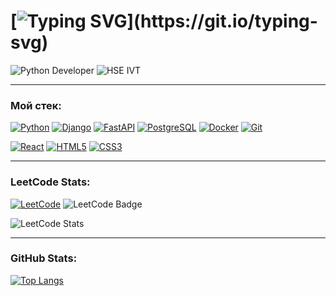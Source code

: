 <!--
**DariaDusheiko/DariaDusheiko** is a ✨ _special_ ✨ repository because its `README.md` (this file) appears on your GitHub profile.

Here are some ideas to get you started:

- 🔭 I’m currently working on ...
- 🌱 I’m currently learning ...
- 👯 I’m looking to collaborate on ...
- 🤔 I’m looking for help with ...
- 💬 Ask me about ...
- 📫 How to reach me: ...
- 😄 Pronouns: ...
- ⚡ Fun fact: ...
🛠️ 📊 🔥
-->


# [![Typing SVG](https://readme-typing-svg.demolab.com?font=Roboto+Slab&size=28&duration=3000&pause=1000&color=FFA07A&vCenter=true&width=500&lines=Привет%2C+я+Дарья+Душейко!)](https://git.io/typing-svg)

<img src="https://img.shields.io/badge/Python_Backend-Developer-3776AB?style=for-the-badge&logo=python&logoColor=white" alt="Python Developer"> 
<img src="https://img.shields.io/badge/НИУ_ВШЭ-ИВТ-blue?style=for-the-badge&logo=graduation-cap&logoColor=white" alt="HSE IVT">

---

###  Мой стек:  
[![Python](https://img.shields.io/badge/Python-3776AB?style=for-the-badge&logo=python&logoColor=white)](https://www.python.org/)   [![Django](https://img.shields.io/badge/Django-092E20?style=for-the-badge&logo=django&logoColor=white)](https://www.djangoproject.com/)   [![FastAPI](https://img.shields.io/badge/FastAPI-009688?style=for-the-badge&logo=fastapi&logoColor=white)](https://fastapi.tiangolo.com/)   [![PostgreSQL](https://img.shields.io/badge/PostgreSQL-4169E1?style=for-the-badge&logo=postgresql&logoColor=white)](https://www.postgresql.org/)   [![Docker](https://img.shields.io/badge/Docker-2496ED?style=for-the-badge&logo=docker&logoColor=white)](https://www.docker.com/)   [![Git](https://img.shields.io/badge/Git-F05032?style=for-the-badge&logo=git&logoColor=white)](https://git-scm.com/)  

[![React](https://img.shields.io/badge/React-61DAFB?style=for-the-badge&logo=react&logoColor=black)](https://reactjs.org/)  [![HTML5](https://img.shields.io/badge/HTML5-E34F26?style=for-the-badge&logo=html5&logoColor=white)](https://developer.mozilla.org/ru/docs/Web/HTML)  [![CSS3](https://img.shields.io/badge/CSS3-1572B6?style=for-the-badge&logo=css3&logoColor=white)](https://developer.mozilla.org/ru/docs/Web/CSS)

---

###  LeetCode Stats:  
[![LeetCode](https://img.shields.io/badge/-LeetCode-FFA116?style=flat-square&logo=leetcode&logoColor=black)](https://leetcode.com/Dasha_dish/) 
![LeetCode Badge](https://img.shields.io/badge/LeetCode-Dasha_dish-blue?style=flat&logo=LeetCode)

![LeetCode Stats](https://leetcode-stats.vercel.app/api?username=Dasha_dish&theme=dark&bg_color=111827&title_color=FFA07A&text_color=FFFFFF&icon_color=3B82F6&border_color=FFFFFF&hide_border=false&border_radius=10)

---

###  GitHub Stats:  

[![Top Langs](https://github-readme-stats.vercel.app/api/top-langs/?username=DariaDusheiko&layout=compact&hide=html,css&bg_color=0d1117&title_color=656cc6&text_color=E5E7EB&icon_color=3B82F6&border_color=111827&langs_count=6)](https://github.com/DariaDusheiko)

<!--
[![Top Langs](https://github-readme-stats.vercel.app/api/top-langs/?username=DariaDusheiko&layout=compact&hide=html,css&bg_color=111827&title_color=FFA07A&text_color=E5E7EB&icon_color=3B82F6&border_color=white&langs_count=6)](https://github.com/DariaDusheiko)


[![GitHub Stats](https://github-readme-stats.vercel.app/api?username=DariaDusheiko&count_private=true&show_icons=true&theme=dark&hide=issues&custom_title=Моя%20статистика%20GitHub)](https://github.com/DariaDusheiko)


### 📫 Как связаться:  
📧 **Email**: daria.dusheiko@yandex.ru 
💬 **Telegram**: @dasha_dys 
🌐 **Website**: [ваш-сайт](https://ваш-сайт.ру)  
-->
